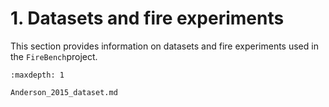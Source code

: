 # 1. Datasets and fire experiments

This section provides information on datasets and fire experiments used in the `FireBench`project.

```{toctree}
:maxdepth: 1

Anderson_2015_dataset.md
```